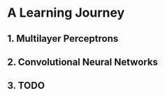 # A Learning Journey


## 1. Multilayer Perceptrons

## 2. Convolutional Neural Networks

## 3. TODO